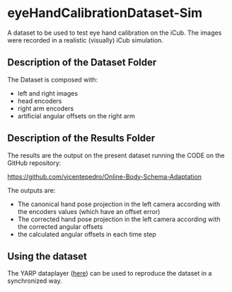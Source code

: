 # eyeHandCalibrationDataset-Sim
A dataset to be used to test eye hand calibration on the iCub. 
The images were recorded in a realistic (visually) iCub simulation.

## Description of the Dataset Folder

The Dataset is composed with:

- left and right images 
- head encoders
- right arm encoders
- artificial angular offsets on the right arm

## Description of the Results Folder

The results are the output on the present dataset running the CODE on the GitHub repository:

https://github.com/vicentepedro/Online-Body-Schema-Adaptation

The outputs are:

- The canonical hand pose projection in the left camera according with the encoders values (which have an offset error)
- The corrected hand pose projection in the left camera according with the corrected angular offsets
- the calculated angular offsets in each time step 

## Using the dataset

The YARP dataplayer ([here](http://www.yarp.it/yarpdataplayer.html)) can be used to reproduce the dataset in a synchronized way.
